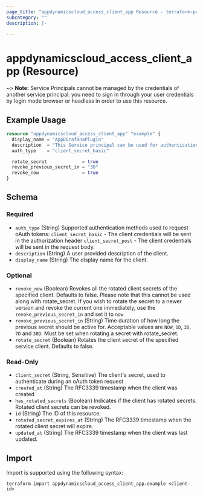 ```yaml
---
page_title: "appdynamicscloud_access_client_app Resource - terraform-provider-appdynamicscloud"
subcategory: ""
description: |-
  
---
```


# appdynamicscloud_access_client_app (Resource)


~> **Note:** Service Principals cannot be managed by the credentials of another service principal. you need to sign in through your user credentials by login mode browser or headless in order to use this resource.

## Example Usage
```terraform
resource "appdynamicscloud_access_client_app" "example" {
  display_name = "AppDGrafanaPlugin"
  description  = "This Service principal can be used for authentication which help to connect AppD cloud to grafana"
  auth_type    = "client_secret_basic"

  rotate_secret             = true
  revoke_previous_secret_in = "3D"
  revoke_now                = true
}
```

<!-- schema generated by tfplugindocs -->
## Schema

### Required

- `auth_type` (String) Supported authentication methods used to request oAuth tokens: `client_secret_basic` - The client credentials will be sent in the authorization header `client_secret_post` - The client credentials will be sent in the request body.
- `description` (String) A user provided description of the client.
- `display_name` (String) The display name for the client.

### Optional

- `revoke_now` (Boolean) Revokes all the rotated client secrets of the specified client. Defaults to false. Please note that this cannot be used along with rotate_secret. If you wish to rotate the secret to a newer version and revoke the current one immediately, use the `revoke_previous_secret_in` and set it to `now`
- `revoke_previous_secret_in` (String) Time duration of how long the previous secret should be active for. Acceptable values are `NOW`, `1D`, `3D`, `7D` and `30D`. Must be set when rotating a secret with rotate_secret.
- `rotate_secret` (Boolean) Rotates the client secret of the specified service client. Defaults to false.

### Read-Only

- `client_secret` (String, Sensitive) The client's secret, used to authenticate during an oAuth token request
- `created_at` (String) The RFC3339 timestamp when the client was created
- `has_rotated_secrets` (Boolean) Indicates if the client has rotated secrets. Rotated client secrets can be revoked.
- `id` (String) The ID of this resource.
- `rotated_secret_expires_at` (String) The RFC3339 timestamp when the rotated client secret will expire.
- `updated_at` (String) The RFC3339 timestamp when the client was last updated.

## Import
Import is supported using the following syntax:
```shell
terraform import appdynamicscloud_access_client_app.example <client-id>
```
